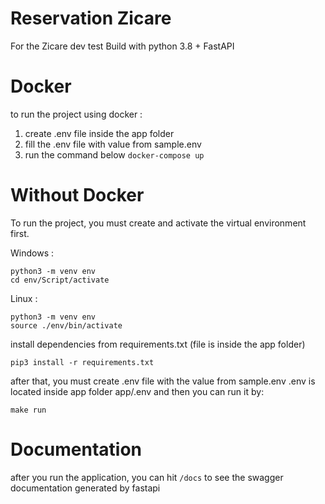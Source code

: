 # Reservation Zicare
For the Zicare dev test
Build with python 3.8 + FastAPI

Docker
====================
to run the project using docker : 
1. create .env file inside the app folder
2. fill the .env file with value from sample.env
3. run the command below
```docker-compose up```

Without Docker
====================
To run the project, you must create and activate the virtual environment first.

Windows : 
```
python3 -m venv env
cd env/Script/activate
```

Linux : 
```
python3 -m venv env
source ./env/bin/activate
```
install dependencies from requirements.txt (file is inside the app folder)
```
pip3 install -r requirements.txt
```

after that, you must create .env file with the value from sample.env
.env is located inside app folder 
app/.env
and then you can run it by:
```
make run
```

Documentation
===================
after you run the application, you can hit ```/docs``` to see the swagger documentation generated by fastapi

